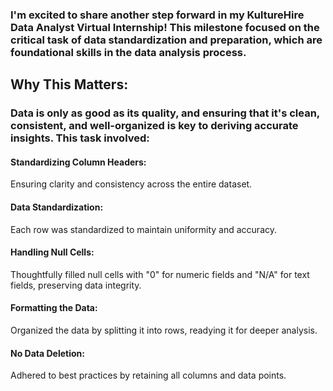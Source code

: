 ### I'm excited to share another step forward in my KultureHire Data Analyst Virtual Internship! This milestone focused on the critical task of data standardization and preparation, which are foundational skills in the data analysis process. 

## Why This Matters:
### Data is only as good as its quality, and ensuring that it's clean, consistent, and well-organized is key to deriving accurate insights. This task involved:
#### Standardizing Column Headers:
Ensuring clarity and consistency across the entire dataset.
#### Data Standardization:
Each row was standardized to maintain uniformity and accuracy.
#### Handling Null Cells:
Thoughtfully filled null cells with "0" for numeric fields and "N/A" for text fields, preserving data integrity.
#### Formatting the Data: 
Organized the data by splitting it into rows, readying it for deeper analysis.
#### No Data Deletion: 
Adhered to best practices by retaining all columns and data points.
